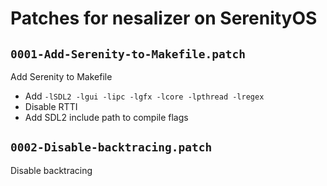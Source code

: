 # Patches for nesalizer on SerenityOS

## `0001-Add-Serenity-to-Makefile.patch`

Add Serenity to Makefile

- Add `-lSDL2 -lgui -lipc -lgfx -lcore -lpthread -lregex`
- Disable RTTI
- Add SDL2 include path to compile flags

## `0002-Disable-backtracing.patch`

Disable backtracing


